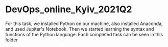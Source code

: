 # DevOps_online_Kyiv_2021Q2
For this task, we installed Python on our machine, also installed Anaconda, and used Jupiter's Notebook. 
Then we started learning the syntax and functions of the Python language.
Each completed task can be seen in this folder 
